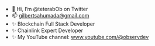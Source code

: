 - 👋 Hi, I’m @teterabOb on Twitter
- 📫 gilbertsahumada@gmail.com
- ✨ Blockchain Full Stack Developer
- ✨ Chainlink Expert Developer
- ✨ My YouTube channel: www.youtube.com/@observdev
<!---
teterabOb/teterabOb is a ✨ special ✨ repository because its `README.md` (this file) appears on your GitHub profile.
You can click the Preview link to take a look at your changes.
--->
